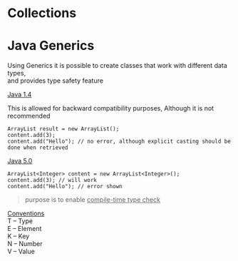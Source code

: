 # Collections

# Java Generics

Using Generics it is possible to create classes that work with different data types,   
and provides type safety feature

<ins>Java 1.4</ins>  

This is allowed for backward compatibility purposes, Although it is not recommended  

```
ArrayList result = new ArrayList();
content.add(3); 
content.add("Hello"); // no error, although explicit casting should be done when retrieved
```
<ins>Java 5.0</ins>  

``` 
ArrayList<Integer> content = new ArrayList<Integer>(); 
content.add(3); // will work
content.add("Hello"); // error shown 
```
  
> purpose is to enable <ins>compile-time type check</ins>

<ins>Conventions</ins>  
T – Type  
E – Element  
K – Key  
N – Number   
V – Value  
